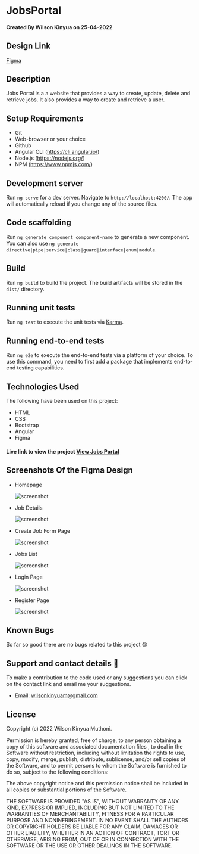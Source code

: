 # JobsPortal

#### Created By Wilson Kinyua on 25-04-2022

## Design Link

[Figma](https://www.figma.com/file/UF3jKVnX4320r7r2V7P6pI/Jobs-Portal?node-id=56%3A133)

## Description

Jobs Portal is a a website that provides a way to create, update, delete and retrieve jobs. It also provides a way to create and retrieve a user.

## Setup Requirements

- Git
- Web-browser or your choice
- Github
- Angular CLI (https://cli.angular.io/)
- Node.js (https://nodejs.org/)
- NPM (https://www.npmjs.com/)

## Development server

Run `ng serve` for a dev server. Navigate to `http://localhost:4200/`. The app will automatically reload if you change any of the source files.

## Code scaffolding

Run `ng generate component component-name` to generate a new component. You can also use `ng generate directive|pipe|service|class|guard|interface|enum|module`.

## Build

Run `ng build` to build the project. The build artifacts will be stored in the `dist/` directory.

## Running unit tests

Run `ng test` to execute the unit tests via [Karma](https://karma-runner.github.io).

## Running end-to-end tests

Run `ng e2e` to execute the end-to-end tests via a platform of your choice. To use this command, you need to first add a package that implements end-to-end testing capabilities.

## Technologies Used

The following have been used on this project:

- HTML
- CSS
- Bootstrap
- Angular
- Figma



#### Live link to view the project <a href="https://jobs-portal-frontend.netlify.app/">View Jobs Portal</a>



## Screenshots Of the Figma Design

- Homepage

  <img src="./screenshots/Homepage.png" alt="screenshot" />

- Job Details

  <img src="./screenshots/Job Details.png" alt="screenshot" />

- Create Job Form Page

  <img src="./screenshots/Create Job Page.png" alt="screenshot" />

- Jobs List

  <img src="./screenshots/Jobs List.png" alt="screenshot" />

- Login Page

  <img src="./screenshots/Login.png" alt="screenshot" />

- Register Page

  <img src="./screenshots/Register.png" alt="screenshot" />

## Known Bugs

So far so good there are no bugs related to this project 😎

## Support and contact details 🙂

To make a contribution to the code used or any suggestions you can click on the contact link and email me your suggestions.

- Email: wilsonkinyuam@gmail.com

## License

Copyright (c) 2022 Wilson Kinyua Muthoni.

Permission is hereby granted, free of charge, to any person obtaining a copy
of this software and associated documentation files , to deal
in the Software without restriction, including without limitation the rights
to use, copy, modify, merge, publish, distribute, sublicense, and/or sell
copies of the Software, and to permit persons to whom the Software is
furnished to do so, subject to the following conditions:

The above copyright notice and this permission notice shall be included in all
copies or substantial portions of the Software.

THE SOFTWARE IS PROVIDED "AS IS", WITHOUT WARRANTY OF ANY KIND, EXPRESS OR
IMPLIED, INCLUDING BUT NOT LIMITED TO THE WARRANTIES OF MERCHANTABILITY,
FITNESS FOR A PARTICULAR PURPOSE AND NONINFRINGEMENT. IN NO EVENT SHALL THE
AUTHORS OR COPYRIGHT HOLDERS BE LIABLE FOR ANY CLAIM, DAMAGES OR OTHER
LIABILITY, WHETHER IN AN ACTION OF CONTRACT, TORT OR OTHERWISE, ARISING FROM,
OUT OF OR IN CONNECTION WITH THE SOFTWARE OR THE USE OR OTHER DEALINGS IN THE
SOFTWARE.
